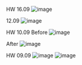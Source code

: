 HW 16.09
![image](https://github.com/user-attachments/assets/1f05e920-3f55-4a41-953d-418a746ae264)


12.09
![image](https://github.com/user-attachments/assets/9a00a8fc-6365-4d6c-a09c-9ec73a715d6c)


HW 10.09
Before
![image](https://github.com/user-attachments/assets/167f6a76-3a1d-4b8c-b763-d19fdd007ad6)


After
![image](https://github.com/user-attachments/assets/11ff0bc0-03a4-45f8-8aa7-9962555805b5)


HW 09.09
![image](https://github.com/user-attachments/assets/4321efbd-7d17-457d-8211-d4a4c98ab3b4)
![image](https://github.com/user-attachments/assets/0b12efe2-6412-480f-b079-32bb29f079cc)


